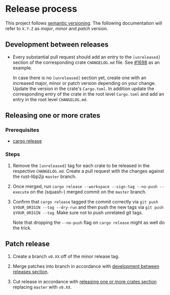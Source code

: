 # Release process

This project follows [semantic versioning](https://semver.org/). The following
documentation will refer to `X.Y.Z` as _major_, _minor_ and _patch_ version.

## Development between releases

- Every substantial pull request should add an entry to the `[unreleased]`
  section of the corresponding crate `CHANGELOG.md` file. See
  [#1698](https://github.com/libp2p/rust-libp2p/pull/1698/files) as an example.

  In case there is no `[unreleased]` section yet, create one with an increased
  major, minor or patch version depending on your change. Update the version in
  the crate's `Cargo.toml`. In addition update the corresponding entry of the
  crate in the root level `Cargo.toml` and add an entry in the root level
  `CHANGELOG.md`.

## Releasing one or more crates

### Prerequisites

- [cargo release](https://github.com/crate-ci/cargo-release/)

### Steps

1. Remove the `[unreleased]` tag for each crate to be released in the respective
   `CHANGELOG.md`. Create a pull request with the changes against the
   rust-libp2p `master` branch.

2. Once merged, run `cargo release --workspace --sign-tag --no-push --execute`
   on the (squash-) merged commit on the `master` branch.

3. Confirm that `cargo release` tagged the commit correctly via `git push
   $YOUR_ORIGIN --tag --dry-run` and then push the new tags via `git push
   $YOUR_ORIGIN --tag`. Make sure not to push unrelated git tags.

   Note that dropping the `--no-push` flag on `cargo release` might as well do
   the trick.

## Patch release

1. Create a branch `v0.XX` off of the minor release tag.

2. Merge patches into branch in accordance with [development between releases section](#development-between-releases).

3. Cut release in accordance with [releasing one or more crates section](#releasing-one-or-more-crates) replacing `master` with `v0.XX`.
